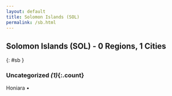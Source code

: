 ```yaml
---
layout: default
title: Solomon Islands (SOL)
permalink: /sb.html
---
```



## Solomon Islands (SOL) - 0 Regions, 1 Cities
{: #sb }





### Uncategorized _(1)_{:.count}


Honiara  •


 
